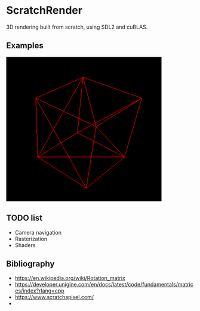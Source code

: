 # ScratchRender

3D rendering built from scratch, using SDL2 and cuBLAS.

## Examples

![Simple Cube Wireframe](simple_cube_wireframe.png)

## TODO list
- Camera navigation
- Rasterization
- Shaders

## Bibliography

- https://en.wikipedia.org/wiki/Rotation_matrix
- https://developer.unigine.com/en/docs/latest/code/fundamentals/matrices/index?rlang=cpp
- https://www.scratchapixel.com/
- 
